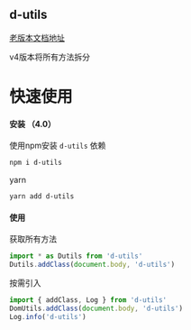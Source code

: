 ## d-utils

[老版本文档地址](https://d-utils.daiwei.site)

v4版本将所有方法拆分

# 快速使用
#### 安装 （4.0）
使用npm安装 `d-utils` 依赖
```bash
npm i d-utils
```
yarn
```hash
yarn add d-utils
```
#### 使用
获取所有方法
```js
import * as Dutils from 'd-utils'
Dutils.addClass(document.body, 'd-utils')
```
按需引入
```js
import { addClass, Log } from 'd-utils'
DomUtils.addClass(document.body, 'd-utils')
Log.info('d-utils')
```
